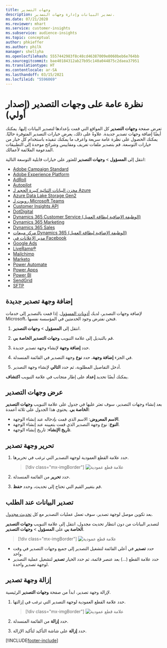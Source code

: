 ```yaml
---
title: وجهات التصدير
description: تصدير البيانات وإدارة وجهات التصدير.
ms.date: 07/21/2020
ms.reviewer: mhart
ms.service: customer-insights
ms.subservice: audience-insights
ms.topic: conceptual
author: phkieffer
ms.author: philk
manager: shellyha
ms.openlocfilehash: 5557442983f8c48cd46387009e0060beb6e764bb
ms.sourcegitcommit: bae40184312ab27b95c140a044875c2daea37951
ms.translationtype: HT
ms.contentlocale: ar-SA
ms.lasthandoff: 03/15/2021
ms.locfileid: "5596069"
---
```

# <a name="export-destinations-preview-overview"></a>نظرة عامة على وجهات التصدير (إصدار أولي)

تعرض صفحة **وجهات التصدير** كل المواقع التي قمت بإعدادها لتصدير البيانات إليها. يمكنك أيضًا إضافة وجهات تصدير جديدة. علاوةً على ذلك، يعرض خيارات التصدير المتوفرة حاليًا. يمكنك الحصول على نظرة عامة سريعة واعرف ما يمكنك تنفيذه باستخدام كل خيار من خيارات التوسعة. قم بتصدير ملفات تعريف ومقاييس وشرائح موحدة إلى التطبيقات المدعومة الملائمة لأعمالك.

انتقل إلى **المسؤول** > **وجهات التصدير** للعثور على خيارات قابلية التوسعة التالية:

- [Adobe Campaign Standard](export-adobe-campaign-standard.md)
- [Adobe Experience Platform](export-adobe-experience-platform.md)
- [AdRoll](export-adroll.md)
- [Autopilot](export-autopilot.md)
- [مخزن البيانات الثنائية كبيرة الحجم لـ Azure](export-azure-blob-storage.md)
- [Azure Data Lake Storage Gen2](export-azure-data-lake-storage-gen2.md)
- [روبوت لـ Microsoft Teams](export-teams-bot.md)
- [Customer Insights API](apis.md)
- [DotDigital](export-dotdigital.md)
- [Dynamics 365 Customer Service (الوظيفة الإضافية لبطاقة العميل)](customer-card-add-in.md)
- [Dynamics 365 Marketing](export-dynamics365-marketing.md)
- [Dynamics 365 Sales](export-dynamics365-sales.md)
- [مركز مبيعات Dynamics 365 (الوظيفة الإضافية لبطاقة العميل)](customer-card-add-in.md)
- [مدير الإعلانات في Facebook](export-facebook.md)
- [Google Ads](export-google-ads.md)
- [LiveRamp&reg;](export-liveramp.md)
- [Mailchimp](export-mailchimp.md)
- [Marketo](export-marketo.md)
- [Power Automate](export-power-automate.md)
- [Power Apps](export-power-apps.md)
- [Power BI](export-power-bi.md)
- [SendGrid](export-sendgrid.md)
- [SFTP](export-sftp.md)

## <a name="add-a-new-export-destination"></a>إضافة وجهة تصدير جديدة

لإضافة وجهات التصدير، لديك [أذونات المسؤول](permissions.md). إذا قمت بالتصدير إلى خدمات Microsoft، فنحن نفترض وجود الخدمتين في المؤسسة نفسها.

1. انتقل إلى **المسؤول** > **وجهات التصدير**.

1. قم بالتبديل إلى علامة التبويب **وجهات التصدير الخاصة بي‬**.

1. حدد **إضافة وجهة** لإنشاء وجهة تصدير جديدة.

1. في الجزء **إضافة وجهة**، حدد **نوع** وجهة التصدير في القائمة المنسدلة.

1. أدخل التفاصيل المطلوبة، ثم حدد **التالي** لإنشاء وجهة التصدير.

يمكنك أيضًا تحديد **إعداد** على إطار متجانب في علامة التبويب **اكتشاف**.

## <a name="view-export-destinations"></a>عرض وجهات التصدير

بعد إنشاء وجهات التصدير، سوف تعثر عليها في جدول على علامة التبويب **وجهات التصدير الخاصة بي**. يحتوي هذا الجدول على ثلاثة أعمدة:

- **الاسم المعروض**: الاسم الذي قمت بإدخاله عند إنشاء الوجهة.
- **النوع**: نوع وجهة التصدير الذي قمت بتعيينه عند إنشاء الوجهة.
- **تاريخ الإنشاء**: تاريخ إنشاء الوجهة.

## <a name="edit-an-export-destination"></a>تحرير وجهة تصدير

1. حدد علامة القطع العمودية لوجهة التصدير التي ترغب في تحريرها.

   > [!div class="mx-imgBorder"]
   > ![علامة قطع عمودية](media/export-destinations-page-ellipsis.png "علامة قطع عمودية")

1. حدد **تحرير** من القائمة المنسدلة.

1. قم بتغيير القيم التي تحتاج إلى تحديث، وحدد **حفظ**.

## <a name="export-data-on-demand"></a>تصدير البيانات عند الطلب

بعد تكوين موصل لوجهة تصدير، سوف تعمل عمليات التصدير مع كل [تحديث مجدول](system.md#schedule-tab).

لتصدير البيانات من دون انتظار تحديث مجدول، انتقل إلى علامة التبويب **وجهات التصدير الخاصة بي** على **المسؤول** > **وجهات التصدير**.

> [!div class="mx-imgBorder"]
> ![علامة قطع عمودية](media/export-destinations-page-ellipsis.png "علامة قطع عمودية")

- حدد **تصدير** في أعلى القائمة لتشغيل التصدير إلى جميع وجهات التصدير في وقت واحد.
- حدد علامة القطع (...) بعد عنصر قائمة، ثم حدد الخيار **تصدير** لتشغيل عملية التصدير لوجهة تصدير واحدة.

## <a name="remove-an-export-destination"></a>إزالة وجهة تصدير

لإزالة وجهة تصدير، ابدأ من صفحة **وجهات التصدير** الرئيسية.

1. حدد علامة القطع العمودية لوجهة التصدير التي ترغب في إزالتها.

   > [!div class="mx-imgBorder"]
   > ![علامة قطع عمودية](media/export-destinations-page-ellipsis.png "علامة قطع عمودية")

2. حدد **إزالة** من القائمة المنسدلة.

3. حدد **إزالة** على شاشة التأكيد لتأكيد الإزالة.


[!INCLUDE[footer-include](../includes/footer-banner.md)]
